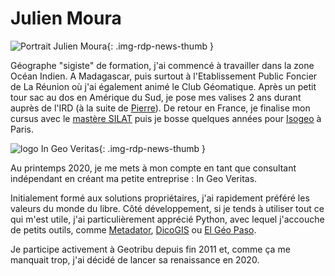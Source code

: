 # Julien Moura

![Portrait Julien Moura](https://cdn.geotribu.fr/img/internal/contributeurs/jmou.jfif "Portrait Julien Moura"){: .img-rdp-news-thumb }

Géographe "sigiste" de formation, j'ai commencé à travailler dans la zone Océan Indien. A Madagascar, puis surtout à l'Etablissement Public Foncier de La Réunion où j'ai également animé le Club Géomatique. Après un petit tour sac au dos en Amérique du Sud, je pose mes valises 2 ans durant auprès de l'IRD (à la suite de [Pierre](/team/pver)). De retour en France, je finalise mon cursus avec le [mastère SILAT](http://www2.agroparistech.fr/-MS-SILAT-Systemes-d-informations-localisees-pour-l-amenagement-des-territoires-.html) puis je bosse quelques années pour [Isogeo](https://www.isogeo.com) à Paris.

![logo In Geo Veritas](https://cdn.geotribu.fr/img/logos-icones/entreprises_association/ingeoveritas_logo_bleu_small.jpg "In Geo Veritas, consultant indépendant en géomatique"){: .img-rdp-news-thumb }

Au printemps 2020, je me mets à mon compte en tant que consultant indépendant en créant ma petite entreprise : In Geo Veritas.

Initialement formé aux solutions propriétaires, j'ai rapidement préféré les valeurs du monde du libre. Côté développement, si je tends à utiliser tout ce qui m'est utile, j'ai particulièrement apprécié Python, avec lequel j'accouche de petits outils, comme [Metadator](https://github.com/Guts/Metadator), [DicoGIS](https://github.com/Guts/DicoGIS) ou [El Géo Paso](https://elgeopaso.georezo.net).

Je participe activement à Geotribu depuis fin 2011 et, comme ça me manquait trop, j'ai décidé de lancer sa renaissance en 2020.
